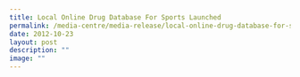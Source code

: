 ```yaml
---
title: Local Online Drug Database For Sports Launched
permalink: /media-centre/media-release/local-online-drug-database-for-sports-launched/
date: 2012-10-23
layout: post
description: ""
image: ""
---
```

